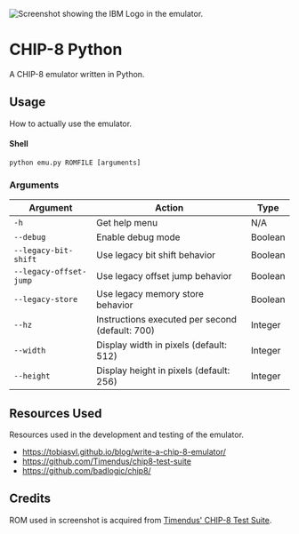 ![Screenshot showing the IBM Logo in the emulator.](https://github.com/user-attachments/assets/5e3f1507-bfd3-474e-92f8-c6faf5c71a34)

# CHIP-8 Python
A CHIP-8 emulator written in Python.

## Usage
How to actually use the emulator.
#### Shell
```
python emu.py ROMFILE [arguments]
```
### Arguments
|Argument|Action|Type|
|-|-|-|
|`-h`|Get help menu|N/A|
|`--debug`|Enable debug mode|Boolean|
|`--legacy-bit-shift`|Use legacy bit shift behavior|Boolean|
|`--legacy-offset-jump`|Use legacy offset jump behavior|Boolean|
|`--legacy-store`|Use legacy memory store behavior|Boolean|
|`--hz`|Instructions executed per second (default: 700)|Integer|
|`--width`|Display width in pixels (default: 512)|Integer|
|`--height`|Display height in pixels (default: 256)|Integer|

## Resources Used
Resources used in the development and testing of the emulator.
- https://tobiasvl.github.io/blog/write-a-chip-8-emulator/
- https://github.com/Timendus/chip8-test-suite
- https://github.com/badlogic/chip8/

## Credits
ROM used in screenshot is acquired from [Timendus' CHIP-8 Test Suite](https://github.com/Timendus/chip8-test-suite).
